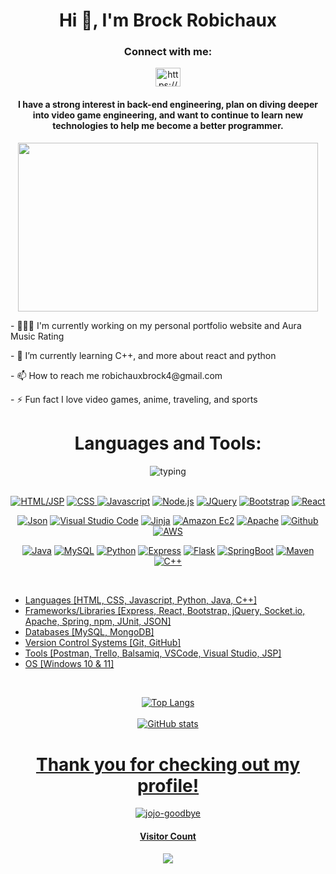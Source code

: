 <div align="center">
<h1>Hi 👋, I'm Brock Robichaux</h1>

<h3>Connect with me:</h3>
<p>
<a href="https://linkedin.com/in/https://www.linkedin.com/in/brobichaux7/" target="blank"><img align="center" src="https://raw.githubusercontent.com/rahuldkjain/github-profile-readme-generator/master/src/images/icons/Social/linked-in-alt.svg" alt="https://www.linkedin.com/in/brobichaux7/" height="30" width="40" /></a>
</p>

<h4>I have a strong interest in back-end engineering, plan on diving deeper into video game engineering, and want to continue to learn new technologies to help me become a better programmer.</h4>

<p><img src="https://user-images.githubusercontent.com/110707249/210004993-9a90671b-9c11-46a1-902c-da559fb885a0.gif" width="480" height="270" frameBorder="0"  align="center"></img></p>

<p align="left">- 👩🏼‍💻 I'm currently working on my personal portfolio website and Aura Music Rating</p>

<p align="left">- 🌱 I’m currently learning C++, and more about react and python</p>

<p align="left">- 📫 How to reach me robichauxbrock4@gmail.com</p>

<p align="left">- ⚡ Fun fact I love video games, anime, traveling, and sports</p>


<h1>Languages and Tools:</h1>
<h4></h4>
<img src="https://user-images.githubusercontent.com/110707249/210012371-1b9d9d74-47db-4555-8cb0-766b84a83a15.gif" alt="typing" /><br /><br />
<p>
 
 <a href="https://developer.mozilla.org/en-US/docs/Web/HTML" rel="nofollow">
  <img src="https://camo.githubusercontent.com/3923a30708b46bf54536fce3144f34018f32d2d2baf9686d77b68af0e66d1039/68747470733a2f2f696d672e736869656c64732e696f2f62616467652f2d48544d4c2d6f72616e67653f6c6f676f3d48544d4c35" alt="HTML/JSP" data-canonical-src="https://img.shields.io/badge/-HTML-orange?logo=HTML5" style="max-width: 100%;"></a>
 
<a href="https://developer.mozilla.org/en-US/docs/Web/CSS" rel="nofollow">
 <img src="https://camo.githubusercontent.com/34430ca7915b4f95fe0716bf3eb9c4eceabb8b31f6149978c38ef50fb92b0519/68747470733a2f2f696d672e736869656c64732e696f2f62616467652f4353532d626c75653f6c6f676f3d63737333" alt="CSS" data-canonical-src="https://img.shields.io/badge/CSS-blue?logo=css3" style="max-width: 100%;">
 </a>
 
 <a href="https://developer.mozilla.org/en-US/docs/Web/JavaScript" rel="nofollow">
  <img src="https://camo.githubusercontent.com/1a3999759bea2e4a3f18d775dfb16ad3677aa838bf7ca3b11ad163099eacec8b/68747470733a2f2f696d672e736869656c64732e696f2f62616467652f4a6176617363726970742d79656c6c6f773f6c6f676f3d6a617661736372697074" alt="Javascript" data-canonical-src="https://img.shields.io/badge/Javascript-yellow?logo=javascript" style="max-width: 100%;"></a>
 
 <a href="https://nodejs.org/en/" rel="nofollow">
  <img src="https://camo.githubusercontent.com/859fd4fd3cc34a3e9811f6adef1e694fc85f654cfbc71e47c7f5852cf9c80e24/68747470733a2f2f696d672e736869656c64732e696f2f62616467652f2d4e6f64652e6a732d626c61636b3f6c6f676f3d6e6f6465646f746a73" alt="Node.js" data-canonical-src="https://img.shields.io/badge/-Node.js-black?logo=nodedotjs" style="max-width: 100%;"></a>
 
 <a href="https://jquery.com" rel="nofollow">
  <img src="https://camo.githubusercontent.com/e29fc70aed7ad196e346c20faf0085d0e8cb08669190de7715c16967485343e4/68747470733a2f2f696d672e736869656c64732e696f2f62616467652f6a51756572792d626c75653f6c6f676f3d6a7175657279" alt="JQuery" data-canonical-src="https://img.shields.io/badge/jQuery-blue?logo=jquery" style="max-width: 100%;"></a>
 
 <a href="https://getbootstrap.com" rel="nofollow">
  <img src="https://camo.githubusercontent.com/e4ca389f144a00503c61af316f68259df4d620c0996cc24bd6b50c3053202f7d/68747470733a2f2f696d672e736869656c64732e696f2f62616467652f426f6f7473747261702d707572706c653f6c6f676f3d626f6f747374726170" alt="Bootstrap" data-canonical-src="https://img.shields.io/badge/Bootstrap-purple?logo=bootstrap" style="max-width: 100%;"></a>
 
<a href="https://reactjs.org/" rel="nofollow">
 <img src="https://camo.githubusercontent.com/56efba43850c44511868c0ecccce52fc48b52ffedec24a00a48c6024e6be61ad/68747470733a2f2f696d672e736869656c64732e696f2f62616467652f2d52656163742d626c61636b3f6c6f676f3d7265616374" alt="React" data-canonical-src="https://img.shields.io/badge/-React-black?logo=react" style="max-width: 100%;"></a>
</p>


<p align="center" dir="auto">
 
 <a href="https://www.json.org/json-en.html" rel="nofollow">
  <img src="https://camo.githubusercontent.com/d33afeab62dd6132c6f683f4fbcbeed59978aed95e6eedfb27dffdbad16550a0/68747470733a2f2f696d672e736869656c64732e696f2f62616467652f2d4a736f6e2d677261793f6c6f676f3d6a736f6e" alt="Json" data-canonical-src="https://img.shields.io/badge/-Json-gray?logo=json" style="max-width: 100%;"></a>
 
<a href="https://code.visualstudio.com/" rel="nofollow">
 <img src="https://camo.githubusercontent.com/906e70ec5217c0bb55a24c486c07379cec7d95ad2ccfdbbe68a100ee333d4e41/68747470733a2f2f696d672e736869656c64732e696f2f62616467652f2d56697375616c53747564696f2d626c61636b3f6c6f676f3d76697375616c73747564696f636f6465" alt="Visual Studio Code" data-canonical-src="https://img.shields.io/badge/-VisualStudio-black?logo=visualstudiocode" style="max-width: 100%;"></a>
 
<a href="https://img.shields.io/badge/-Jinja-red?logo=jinja%5D(https://jinja.palletsprojects.com/en/3.1.x/)" rel="nofollow">
 <img src="https://camo.githubusercontent.com/4f053af2870854b7320eab0bc0df9234dff5613bf16f6aacd97bd66e34c7b811/68747470733a2f2f696d672e736869656c64732e696f2f62616467652f2d4a696e6a612d7265643f6c6f676f3d6a696e6a61" alt="Jinja" data-canonical-src="https://img.shields.io/badge/-Jinja-red?logo=jinja" style="max-width: 100%;"></a>
 
<a href="https://docs.aws.amazon.com/ec2/index.html" rel="nofollow">
 <img src="https://camo.githubusercontent.com/d5c9aa332e2645b69a1a386bce13ed94b80d70609e3d5a57e0c46e80da8ed195/68747470733a2f2f696d672e736869656c64732e696f2f62616467652f2d4543322d626c61636b3f6c6f676f3d616d617a6f6e656332" alt="Amazon Ec2" data-canonical-src="https://img.shields.io/badge/-EC2-black?logo=amazonec2" style="max-width: 100%;"></a>
 
<a href="https://httpd.apache.org/docs/" rel="nofollow">
 <img src="https://camo.githubusercontent.com/889f382d804cb7801a0c63d519966893aca9b92783ce42bcc20727238cecc14a/68747470733a2f2f696d672e736869656c64732e696f2f62616467652f2d4170616368652d7265643f6c6f676f3d617061636865" alt="Apache" data-canonical-src="https://img.shields.io/badge/-Apache-red?logo=apache" style="max-width: 100%;"></a>
 
<a href="https://github.com/jsath">
 <img src="https://camo.githubusercontent.com/0657c72accef7d91ee0f88cf41c34fec338385d8c9635996817a23a217e8cc9a/68747470733a2f2f696d672e736869656c64732e696f2f62616467652f2d4769746875622d626c61636b3f6c6f676f3d676974687562" alt="Github" data-canonical-src="https://img.shields.io/badge/-Github-black?logo=github" style="max-width: 100%;"></a>
 
<a href="https://aws.amazon.com/" rel="nofollow">
 <img src="https://camo.githubusercontent.com/cd93ba19a7ab867febbdc42317402cb85c2fb53507e1f103b3124bae9482eb13/68747470733a2f2f696d672e736869656c64732e696f2f62616467652f2d4157532d6f72616e67653f6c6f676f3d616d617a6f6e617773" alt="AWS" data-canonical-src="https://img.shields.io/badge/-AWS-orange?logo=amazonaws" style="max-width: 100%;"></a>
</p>

<p align="center" dir="auto">
 
 <a href="https://docs.oracle.com/en/java/" rel="nofollow">
  <img src="https://camo.githubusercontent.com/77b43203409781ec8fa50d9e961fe87d7860c55a457442df01b7f272651030eb/68747470733a2f2f696d672e736869656c64732e696f2f62616467652f4a6176612d726564" alt="Java" data-canonical-src="https://img.shields.io/badge/Java-red" style="max-width: 100%;"></a>
 
<a href="https://dev.mysql.com/doc/" rel="nofollow">
 <img src="https://camo.githubusercontent.com/6dca2b75d57075278555487304de47ac261acf4c22b6fa45574431a185f5bdcf/68747470733a2f2f696d672e736869656c64732e696f2f62616467652f4d7953514c2d677265793f6c6f676f3d6d7973716c" alt="MySQL" data-canonical-src="https://img.shields.io/badge/MySQL-grey?logo=mysql" style="max-width: 100%;"></a>
 
<a href="https://docs.python.org/3/" rel="nofollow">
 <img src="https://camo.githubusercontent.com/aa289b75e7a4705ad3fb5bc82c660eb1d6a2e4642e6e184dc3f61cb0468fa26c/68747470733a2f2f696d672e736869656c64732e696f2f62616467652f2d507974686f6e2d6f72616e67653f6c6f676f3d707974686f6e" alt="Python" data-canonical-src="https://img.shields.io/badge/-Python-orange?logo=python" style="max-width: 100%;"></a>
 
<a href="https://www.prisma.io/express" rel="nofollow">
 <img src="https://camo.githubusercontent.com/015da64919d3e3a11445e08a547672cf99e1cad3e53177e883c68fc4bd3ad85a/68747470733a2f2f696d672e736869656c64732e696f2f62616467652f2d457870726573732d626c61636b3f6c6f676f3d65787072657373" alt="Express" data-canonical-src="https://img.shields.io/badge/-Express-black?logo=express" style="max-width: 100%;"></a>
 
<a href="https://flask.palletsprojects.com/en/2.2.x/" rel="nofollow">
 <img src="https://camo.githubusercontent.com/b724eb4aff58c074ed5e87f573e20287abe8bc98508d82c78617af58372f7336/68747470733a2f2f696d672e736869656c64732e696f2f62616467652f2d466c61736b2d7265643f6c6f676f3d666c61736b" alt="Flask" data-canonical-src="https://img.shields.io/badge/-Flask-red?logo=flask" style="max-width: 100%;"></a>
 
<a href="https://docs.spring.io/spring-boot/docs/current/reference/htmlsingle/" rel="nofollow">
 <img src="https://camo.githubusercontent.com/34eb066d3be363f81968572f0552089aaf06b3b7128b40cb4c529565dfc39b88/68747470733a2f2f696d672e736869656c64732e696f2f62616467652f537072696e67426f6f742d677261793f6c6f676f3d737072696e67626f6f74" alt="SpringBoot" data-canonical-src="https://img.shields.io/badge/SpringBoot-gray?logo=springboot" style="max-width: 100%;"></a>
 
<a href="https://maven.apache.org/" rel="nofollow">
 <img src="https://camo.githubusercontent.com/631e6e82e01fe6311f99236702f5b7ff71002599513a33917721a2f8aa3a9704/68747470733a2f2f696d672e736869656c64732e696f2f62616467652f2d4d6176656e2d7265643f6c6f676f3d6170616368656d6176656e" alt="Maven" data-canonical-src="https://img.shields.io/badge/-Maven-red?logo=apachemaven" style="max-width: 100%;"></a>

<a href="" rel="nofollow">
  <img
src="https://camo.githubusercontent.com/631e6e82e01fe6311f99236702f5b7ff71002599513a33917721a2f8aa3a9704/68747470733a2f2f696d672e736869656c64732e696f2f62616467652f2d4d6176656e2d7265643f6c6f676f3d6170616368656d6176656e" alt="C++" data-canonical-src="https://img.shields.io/badge/-c++-black?logo=c%2B%2B&style=social"
</a></p><br />
  
<ul align="left">
<li>Languages [HTML, CSS, Javascript, Python, Java, C++]</li>
<li>Frameworks/Libraries [Express, React, Bootstrap, jQuery, Socket.io, Apache, Spring, npm, JUnit, JSON]</li>
<li>Databases [MySQL, MongoDB]</li>
<li>Version Control Systems [Git, GitHub]</li>
<li>Tools [Postman, Trello, Balsamiq, VSCode, Visual Studio, JSP]</li>
<li>OS [Windows 10 & 11]</li>
</ul><br />



 ![Top Langs](https://github-readme-stats.vercel.app/api/top-langs/?username=brobichaux7&theme=great-gatsby)<br /><br />
 ![GitHub stats](https://github-readme-stats.vercel.app/api?username=brobichaux7&show_icons=true&theme=great-gatsby)

 

<h1>Thank you for checking out my profile!</h1>



![jojo-goodbye](https://user-images.githubusercontent.com/110707249/210013710-acd53a7e-f5e9-461e-8068-34292c1551ac.gif)<br />
<h4>Visitor Count</h4>
<img src="https://profile-counter.glitch.me/brobichaux7/count.svg" />
</div>
